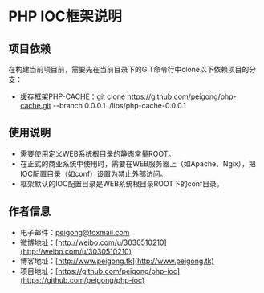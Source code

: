 # PHP IOC框架说明 #

## 项目依赖 ##
在构建当前项目前，需要先在当前目录下的GIT命令行中clone以下依赖项目的分支：

 * 缓存框架PHP-CACHE：git clone https://github.com/peigong/php-cache.git --branch 0.0.0.1 ./libs/php-cache-0.0.0.1

## 使用说明 ##
 * 需要使用定义WEB系统根目录的静态常量ROOT。
 * 在正式的商业系统中使用时，需要在WEB服务器上（如Apache、Ngix），把IOC配置目录（如conf）设置为禁止外部访问。
 * 框架默认的IOC配置目录是WEB系统根目录ROOT下的conf目录。

## 作者信息 ##
 * 电子邮件：peigong@foxmail.com
 * 微博地址：[http://weibo.com/u/3030510210](http://weibo.com/u/3030510210)
 * 博客地址：[http://www.peigong.tk](http://www.peigong.tk)
 * 项目地址：[https://github.com/peigong/php-ioc](https://github.com/peigong/php-ioc)
